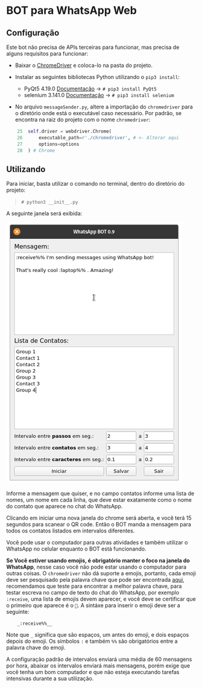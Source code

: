 # BOT para WhatsApp Web

## Configuração

Este bot não precisa de APIs terceiras para funcionar, mas precisa de alguns requisitos para funcionar:

- Baixar o [ChromeDriver](https://chromedriver.chromium.org/) e coloca-lo na pasta do projeto.
- Instalar as seguintes bibliotecas Python utilizando o `pip3 install`:

	- PyQt5         4.19.0 [Documentação](https://www.riverbankcomputing.com/static/Docs/PyQt5/) -> `# pip3 install PyQt5`
	- selenium            3.141.0 [Documentação](https://www.selenium.dev/documentation/en/webdriver/keyboard/) -> `# pip3 install selenium`

- No arquivo `messageSender.py`, altere a importação do `chromedriver` para o diretório onde está o executável caso necessário. Por padrão, se encontra na raiz do projeto com o nome `chromedriver`:

```python
	25  self.driver = webdriver.Chrome(
	26      executable_path=r'./chromedriver', # <- Alterar aqui
	27	    options=options
	28  ) # Chrome
```

## Utilizando

Para iniciar, basta utilizar o comando no terminal, dentro do diretório do projeto:

> `# python3 __init__.py`

A seguinte janela será exibida:

![Tela do Aplicativo](.github/screen.png)

Informe a mensagem que quiser, e no campo contatos informe uma lista de nomes, um nome em cada linha, que deve estar exatamente como o nome do contato que aparece no chat do WhatsApp.

Clicando em iniciar uma nova janela do chrome será aberta, e você terá 15 segundos para scanear o QR code. Então o BOT manda a mensagem para todos os contatos listados em intervalos diferentes.

Você pode usar o computador para outras atividades e também utilizar o WhatsApp no celular enquanto o BOT está funcionando.

**Se Você estiver usando emojis, é obrigatório manter o foco na janela do WhatsApp**, nesse caso você não pode estar usando o computador para outras coisas. O `chromedriver` não dá suporte a emojis, portanto, cada emoji deve ser pesquisado pela palavra chave que pode ser encontrada [aqui](https://gist.github.com/hkan/264423ab0ee720efb55e05a0f5f90887), recomendamos que teste para encontrar a melhor palavra chave, para testar escreva no campo de texto do chat do WhatsApp, por exemplo `:receive`, uma lista de emojis devem aparecer, e você deve se certificar que o primeiro que aparece é o `📲`. A sintáxe para inserir o emoji deve ser a seguinte:

```
	_:receive%%__
```

Note que `_` significa que são espaços, um antes do emoji, e dois espaços depois do emoji. Os símbolos `:` e também `%%` são obrigatórios entre a palavra chave do emoji.

A configuração padrão de intervalos enviará uma média de 60 mensagens por hora, abaixar os intervalos enviará mais mensagens, porém exige que você tenha um bom computador e que não esteja executando tarefas intensivas durante a sua utilização.

